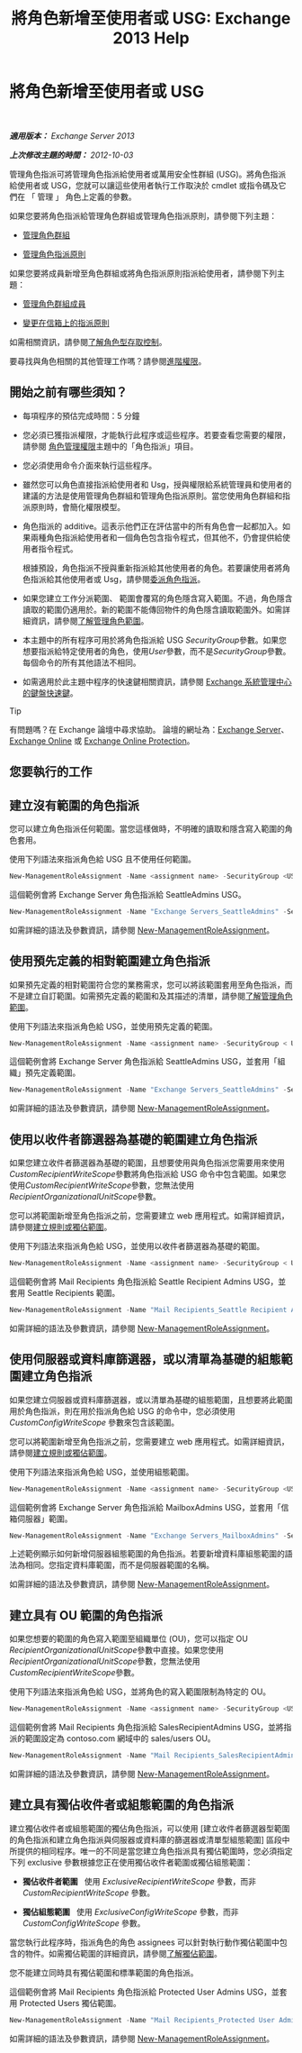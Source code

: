 ﻿---
title: '將角色新增至使用者或 USG: Exchange 2013 Help'
TOCTitle: 將角色新增至使用者或 USG
ms:assetid: ae5608de-a141-4714-8876-bce7d2a22cb5
ms:mtpsurl: https://technet.microsoft.com/zh-tw/library/Dd351056(v=EXCHG.150)
ms:contentKeyID: 50473985
ms.date: 05/21/2018
mtps_version: v=EXCHG.150
ms.translationtype: MT
---

# 將角色新增至使用者或 USG

 

_**適用版本：** Exchange Server 2013_

_**上次修改主題的時間：** 2012-10-03_

管理角色指派可將管理角色指派給使用者或萬用安全性群組 (USG)。將角色指派給使用者或 USG，您就可以讓這些使用者執行工作取決於 cmdlet 或指令碼及它們在 「 管理 」 角色上定義的參數。

如果您要將角色指派給管理角色群組或管理角色指派原則，請參閱下列主題：

  - [管理角色群組](manage-role-groups-exchange-2013-help.md)

  - [管理角色指派原則](manage-role-assignment-policies-exchange-2013-help.md)

如果您要將成員新增至角色群組或將角色指派原則指派給使用者，請參閱下列主題：

  - [管理角色群組成員](manage-role-group-members-exchange-2013-help.md)

  - [變更在信箱上的指派原則](change-the-assignment-policy-on-a-mailbox-exchange-2013-help.md)

如需相關資訊，請參閱[了解角色型存取控制](understanding-role-based-access-control-exchange-2013-help.md)。

要尋找與角色相關的其他管理工作嗎？請參閱[進階權限](advanced-permissions-exchange-2013-help.md)。

## 開始之前有哪些須知？

  - 每項程序的預估完成時間：5 分鐘

  - 您必須已獲指派權限，才能執行此程序或這些程序。若要查看您需要的權限，請參閱 [角色管理權限](role-management-permissions-exchange-2013-help.md)主題中的「角色指派」項目。

  - 您必須使用命令介面來執行這些程序。

  - 雖然您可以角色直接指派給使用者和 Usg，授與權限給系統管理員和使用者的建議的方法是使用管理角色群組和管理角色指派原則。當您使用角色群組和指派原則時，會簡化權限模型。

  - 角色指派的 additive。這表示他們正在評估當中的所有角色會一起都加入。如果兩種角色指派給使用者和一個角色包含指令程式，但其他不，仍會提供給使用者指令程式。
    
    根據預設，角色指派不授與重新指派給其他使用者的角色。若要讓使用者將角色指派給其他使用者或 Usg，請參閱[委派角色指派](delegate-role-assignments-exchange-2013-help.md)。

  - 如果您建立工作分派範圍、 範圍會覆寫的角色隱含寫入範圍。不過，角色隱含讀取的範圍仍適用於。新的範圍不能傳回物件的角色隱含讀取範圍外。如需詳細資訊，請參閱[了解管理角色範圍](understanding-management-role-scopes-exchange-2013-help.md)。

  - 本主題中的所有程序可用於將角色指派給 USG *SecurityGroup*參數。如果您想要指派給特定使用者的角色，使用*User*參數，而不是*SecurityGroup*參數。每個命令的所有其他語法不相同。

  - 如需適用於此主題中程序的快速鍵相關資訊，請參閱 [Exchange 系統管理中心的鍵盤快速鍵](keyboard-shortcuts-in-the-exchange-admin-center-exchange-online-protection-help.md)。


> [!TIP]  
> 有問題嗎？在 Exchange 論壇中尋求協助。 論壇的網址為：<a href="https://go.microsoft.com/fwlink/p/?linkid=60612">Exchange Server</a>、 <a href="https://go.microsoft.com/fwlink/p/?linkid=267542">Exchange Online</a> 或 <a href="https://go.microsoft.com/fwlink/p/?linkid=285351">Exchange Online Protection</a>。




## 您要執行的工作

## 建立沒有範圍的角色指派

您可以建立角色指派任何範圍。當您這樣做時，不明確的讀取和隱含寫入範圍的角色套用。

使用下列語法來指派角色給 USG 且不使用任何範圍。

```powershell
New-ManagementRoleAssignment -Name <assignment name> -SecurityGroup <USG> -Role <role name>
```

這個範例會將 Exchange Server 角色指派給 SeattleAdmins USG。

```powershell
New-ManagementRoleAssignment -Name "Exchange Servers_SeattleAdmins" -SecurityGroup SeattleAdmins -Role "Exchange Servers"
```

如需詳細的語法及參數資訊，請參閱 [New-ManagementRoleAssignment](https://technet.microsoft.com/zh-tw/library/dd335193\(v=exchg.150\))。

## 使用預先定義的相對範圍建立角色指派

如果預先定義的相對範圍符合您的業務需求，您可以將該範圍套用至角色指派，而不是建立自訂範圍。如需預先定義的範圍和及其描述的清單，請參閱[了解管理角色範圍](understanding-management-role-scopes-exchange-2013-help.md)。

使用下列語法來指派角色給 USG，並使用預先定義的範圍。

```powershell
New-ManagementRoleAssignment -Name <assignment name> -SecurityGroup < USG> -Role <role name> -RecipientRelativeWriteScope < MyDistributionGroups | Organization | Self >
```

這個範例會將 Exchange Server 角色指派給 SeattleAdmins USG，並套用「組織」預先定義範圍。

```powershell
New-ManagementRoleAssignment -Name "Exchange Servers_SeattleAdmins" -SecurityGroup SeattleAdmins -Role "Exchange Servers" -RecipientRelativeWriteScope Organization
```

如需詳細的語法及參數資訊，請參閱 [New-ManagementRoleAssignment](https://technet.microsoft.com/zh-tw/library/dd335193\(v=exchg.150\))。

## 使用以收件者篩選器為基礎的範圍建立角色指派

如果您建立收件者篩選器為基礎的範圍，且想要使用與角色指派您需要用來使用*CustomRecipientWriteScope*參數將角色指派給 USG 命令中包含範圍。如果您使用*CustomRecipientWriteScope*參數，您無法使用*RecipientOrganizationalUnitScope*參數。

您可以將範圍新增至角色指派之前，您需要建立 web 應用程式。如需詳細資訊，請參閱[建立規則或獨佔範圍](create-a-regular-or-exclusive-scope-exchange-2013-help.md)。

使用下列語法來指派角色給 USG，並使用以收件者篩選器為基礎的範圍。

```powershell
New-ManagementRoleAssignment -Name <assignment name> -SecurityGroup < USG> -Role <role name> -CustomRecipientWriteScope <role scope name>
```

這個範例會將 Mail Recipients 角色指派給 Seattle Recipient Admins USG，並套用 Seattle Recipients 範圍。

```powershell
New-ManagementRoleAssignment -Name "Mail Recipients_Seattle Recipient Admins" -SecurityGroup "Seattle Recipient Admins" -Role "Mail Recipients" -CustomRecipientWriteScope "Seattle Recipients"
```

如需詳細的語法及參數資訊，請參閱 [New-ManagementRoleAssignment](https://technet.microsoft.com/zh-tw/library/dd335193\(v=exchg.150\))。

## 使用伺服器或資料庫篩選器，或以清單為基礎的組態範圍建立角色指派

如果您建立伺服器或資料庫篩選器，或以清單為基礎的組態範圍，且想要將此範圍用於角色指派，則在用於指派角色給 USG 的命令中，您必須使用 *CustomConfigWriteScope* 參數來包含該範圍。

您可以將範圍新增至角色指派之前，您需要建立 web 應用程式。如需詳細資訊，請參閱[建立規則或獨佔範圍](create-a-regular-or-exclusive-scope-exchange-2013-help.md)。

使用下列語法來指派角色給 USG，並使用組態範圍。

```powershell
New-ManagementRoleAssignment -Name <assignment name> -SecurityGroup <USG> -Role <role name> -CustomConfigWriteScope <role scope name>
```

這個範例會將 Exchange Server 角色指派給 MailboxAdmins USG，並套用「信箱伺服器」範圍。

```powershell
New-ManagementRoleAssignment -Name "Exchange Servers_MailboxAdmins" -SecurityGroup MailboxAdmins -Role "Exchange Servers" -CustomConfigWriteScope "Mailbox Servers"
```

上述範例顯示如何新增伺服器組態範圍的角色指派。若要新增資料庫組態範圍的語法為相同。您指定資料庫範圍，而不是伺服器範圍的名稱。

如需詳細的語法及參數資訊，請參閱 [New-ManagementRoleAssignment](https://technet.microsoft.com/zh-tw/library/dd335193\(v=exchg.150\))。

## 建立具有 OU 範圍的角色指派

如果您想要的範圍的角色寫入範圍至組織單位 (OU)，您可以指定 OU *RecipientOrganizationalUnitScope*參數中直接。如果您使用*RecipientOrganizationalUnitScope*參數，您無法使用*CustomRecipientWriteScope*參數。

使用下列語法來指派角色給 USG，並將角色的寫入範圍限制為特定的 OU。

```powershell
New-ManagementRoleAssignment -Name <assignment name> -SecurityGroup <USG> -Role <role name> -RecipientOrganizationalUnitScope <OU>
```

這個範例會將 Mail Recipients 角色指派給 SalesRecipientAdmins USG，並將指派的範圍設定為 contoso.com 網域中的 sales/users OU。

```powershell
New-ManagementRoleAssignment -Name "Mail Recipients_SalesRecipientAdmins" -SecurityGroup SalesRecipientAdmins -Role "Mail Recipients" -RecipientOrganizationalUnitScope contoso.com/sales/users
```

如需詳細的語法及參數資訊，請參閱 [New-ManagementRoleAssignment](https://technet.microsoft.com/zh-tw/library/dd335193\(v=exchg.150\))。

## 建立具有獨佔收件者或組態範圍的角色指派

建立獨佔收件者或組態範圍的獨佔角色指派，可以使用 \[建立收件者篩選器型範圍的角色指派和建立角色指派與伺服器或資料庫的篩選器或清單型組態範圍\] 區段中所提供的相同程序。唯一的不同是當您建立角色指派具有獨佔範圍時，您必須指定下列 exclusive 參數根據您正在使用獨佔收件者範圍或獨佔組態範圍：

  - **獨佔收件者範圍**   使用 *ExclusiveRecipientWriteScope* 參數，而非 *CustomRecipientWriteScope* 參數。

  - **獨佔組態範圍**   使用 *ExclusiveConfigWriteScope* 參數，而非 *CustomConfigWriteScope* 參數。

當您執行此程序時，指派角色的角色 assignees 可以針對執行動作獨佔範圍中包含的物件。如需獨佔範圍的詳細資訊，請參閱[了解獨佔範圍](understanding-exclusive-scopes-exchange-2013-help.md)。

您不能建立同時具有獨佔範圍和標準範圍的角色指派。

這個範例會將 Mail Recipients 角色指派給 Protected User Admins USG，並套用 Protected Users 獨佔範圍。

```powershell
New-ManagementRoleAssignment -Name "Mail Recipients_Protected User Admins" -SecurityGroup "Protected User Admins" -Role "Mail Recipients" -ExclusiveRecipientWriteScope "Protected Users"
```

如需詳細的語法及參數資訊，請參閱 [New-ManagementRoleAssignment](https://technet.microsoft.com/zh-tw/library/dd335193\(v=exchg.150\))。

